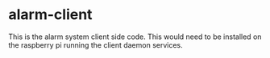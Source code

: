 # alarm-client
This is the alarm system client side code. This would need to be installed on the raspberry pi running the client daemon services.
